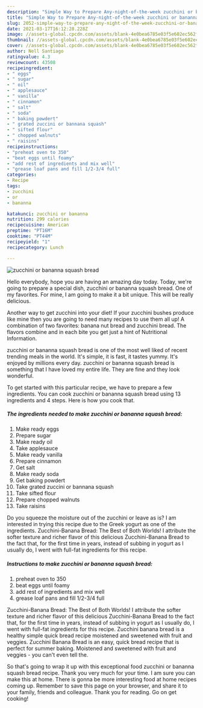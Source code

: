 ```yaml
---
description: "Simple Way to Prepare Any-night-of-the-week zucchini or bananna squash bread"
title: "Simple Way to Prepare Any-night-of-the-week zucchini or bananna squash bread"
slug: 2052-simple-way-to-prepare-any-night-of-the-week-zucchini-or-bananna-squash-bread
date: 2021-03-17T16:12:28.228Z
image: //assets-global.cpcdn.com/assets/blank-4e0bea6785e03f5e602ec562f230caae08da540cada707380b4fe1bbebba43da.png
thumbnail: //assets-global.cpcdn.com/assets/blank-4e0bea6785e03f5e602ec562f230caae08da540cada707380b4fe1bbebba43da.png
cover: //assets-global.cpcdn.com/assets/blank-4e0bea6785e03f5e602ec562f230caae08da540cada707380b4fe1bbebba43da.png
author: Nell Santiago
ratingvalue: 4.3
reviewcount: 43508
recipeingredient:
- " eggs"
- " sugar"
- " oil"
- " applesauce"
- " vanilla"
- " cinnamon"
- " salt"
- " soda"
- " baking powdert"
- " grated zuccini or bannana squash"
- " sifted flour"
- " chopped walnuts"
- " raisins"
recipeinstructions:
- "preheat oven to 350"
- "beat eggs until foamy"
- "add rest of ingredients and mix well"
- "grease loaf pans and fill 1/2-3/4 full"
categories:
- Recipe
tags:
- zucchini
- or
- bananna

katakunci: zucchini or bananna 
nutrition: 299 calories
recipecuisine: American
preptime: "PT16M"
cooktime: "PT44M"
recipeyield: "1"
recipecategory: Lunch

---
```



![zucchini or bananna squash bread](//assets-global.cpcdn.com/assets/blank-4e0bea6785e03f5e602ec562f230caae08da540cada707380b4fe1bbebba43da.png)

Hello everybody, hope you are having an amazing day today. Today, we're going to prepare a special dish, zucchini or bananna squash bread. One of my favorites. For mine, I am going to make it a bit unique. This will be really delicious.

Another way to get zucchini into your diet! If your zucchini bushes produce like mine then you are going to need many recipes to use them all up! A combination of two favorites: banana nut bread and zucchini bread. The flavors combine and in each bite you get just a hint of Nutritional Information.

zucchini or bananna squash bread is one of the most well liked of recent trending meals in the world. It's simple, it is fast, it tastes yummy. It's enjoyed by millions every day. zucchini or bananna squash bread is something that I have loved my entire life. They are fine and they look wonderful.


To get started with this particular recipe, we have to prepare a few ingredients. You can cook zucchini or bananna squash bread using 13 ingredients and 4 steps. Here is how you cook that.

<!--inarticleads1-->

##### The ingredients needed to make zucchini or bananna squash bread:

1. Make ready  eggs
1. Prepare  sugar
1. Make ready  oil
1. Take  applesauce
1. Make ready  vanilla
1. Prepare  cinnamon
1. Get  salt
1. Make ready  soda
1. Get  baking powdert
1. Take  grated zuccini or bannana squash
1. Take  sifted flour
1. Prepare  chopped walnuts
1. Take  raisins


Do you squeeze the moisture out of the zucchini or leave as is? I am interested in trying this recipe due to the Greek yogurt as one of the ingredients. Zucchini-Banana Bread: The Best of Both Worlds! I attribute the softer texture and richer flavor of this delicious Zucchini-Banana Bread to the fact that, for the first time in years, instead of subbing in yogurt as I usually do, I went with full-fat ingredients for this recipe. 

<!--inarticleads2-->

##### Instructions to make zucchini or bananna squash bread:

1. preheat oven to 350
1. beat eggs until foamy
1. add rest of ingredients and mix well
1. grease loaf pans and fill 1/2-3/4 full


Zucchini-Banana Bread: The Best of Both Worlds! I attribute the softer texture and richer flavor of this delicious Zucchini-Banana Bread to the fact that, for the first time in years, instead of subbing in yogurt as I usually do, I went with full-fat ingredients for this recipe. Zucchini banana bread is a healthy simple quick bread recipe moistened and sweetened with fruit and veggies. Zucchini Banana Bread is an easy, quick bread recipe that is perfect for summer baking. Moistened and sweetened with fruit and veggies - you can&#39;t even tell the. 

So that's going to wrap it up with this exceptional food zucchini or bananna squash bread recipe. Thank you very much for your time. I am sure you can make this at home. There is gonna be more interesting food at home recipes coming up. Remember to save this page on your browser, and share it to your family, friends and colleague. Thank you for reading. Go on get cooking!
